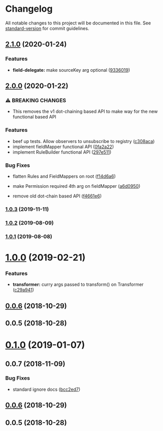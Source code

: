 # Changelog

All notable changes to this project will be documented in this file. See [standard-version](https://github.com/conventional-changelog/standard-version) for commit guidelines.

## [2.1.0](https://github.com/TillaTheHun0/tilla/compare/v2.0.0...v2.1.0) (2020-01-24)


### Features

* **field-delegate:** make sourceKey arg optional ([9336019](https://github.com/TillaTheHun0/tilla/commit/9336019314bc992aa649cfa9c72c618719082b2e))

## [2.0.0](https://github.com/TillaTheHun0/tilla/compare/v1.0.3...v2.0.0) (2020-01-22)


### ⚠ BREAKING CHANGES

* This removes the v1 dot-chaining based API to make way for the new functional based API

### Features

* beef up tests. Allow observers to unsubscribe to registry ([c308aca](https://github.com/TillaTheHun0/tilla/commit/c308aca57c570d897f315dea6f49c6f514f07dc2))
* implement fieldMapper functional API ([0fa2a22](https://github.com/TillaTheHun0/tilla/commit/0fa2a22481ba29a4c5a3275dc502e49cbfa5de01))
* implement RuleBuilder functional API ([297e511](https://github.com/TillaTheHun0/tilla/commit/297e511b1d86aff47515a6331dda1783099cfcea))


### Bug Fixes

* flatten Rules and FieldMappers on root ([f14d6a6](https://github.com/TillaTheHun0/tilla/commit/f14d6a69d4e0f6aa05b0e24a1120b3109ba8d341))
* make Permission required 4th arg on fieldMapper ([a6d0950](https://github.com/TillaTheHun0/tilla/commit/a6d0950bbbbd3efa849e27b89c60cf83903946aa))


* remove old dot-chain based API ([f4661e6](https://github.com/TillaTheHun0/tilla/commit/f4661e6bff80477055e20126d9750cdaebcc3bb0))

### [1.0.3](https://github.com/TillaTheHun0/tilla/compare/v1.0.2...v1.0.3) (2019-11-11)

### [1.0.2](https://github.com/TillaTheHun0/tilla/compare/v1.0.1...v1.0.2) (2019-08-09)

### [1.0.1](https://github.com/TillaTheHun0/tilla/compare/v1.0.0...v1.0.1) (2019-08-08)

<a name="1.0.0"></a>
# [1.0.0](https://github.com/TillaTheHun0/tilla/compare/v0.0.7...v1.0.0) (2019-02-21)


### Features

* **transformer:** curry args passed to transform() on Transformer ([c29a941](https://github.com/TillaTheHun0/tilla/commit/c29a941))



<a name="0.0.6"></a>
## [0.0.6](https://github.com/TillaTheHun0/tilla/compare/v0.0.5...v0.0.6) (2018-10-29)



<a name="0.0.5"></a>
## 0.0.5 (2018-10-28)



<a name="0.1.0"></a>
# [0.1.0](https://github.com/TillaTheHun0/tilla/compare/v0.0.7...v0.1.0) (2019-01-07)



<a name="0.0.7"></a>
## 0.0.7 (2018-11-09)


### Bug Fixes

* standard ignore docs ([bcc2ed7](https://github.com/TillaTheHun0/tilla/commit/bcc2ed7))


<a name="0.0.6"></a>
## [0.0.6](https://github.com/TillaTheHun0/tilla/compare/v0.0.5...v0.0.6) (2018-10-29)


<a name="0.0.5"></a>
## 0.0.5 (2018-10-28)
